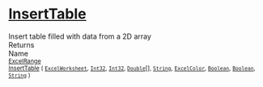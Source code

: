 # [InsertTable](./ExcelHelper-100663992.md)

Insert table filled with data from a 2D array
<br>
Returns<img width=542/>Name
<br>
<sub>[ExcelRange](./ExcelHelper-100663992.md)</sub><img width=500/><sub>[InsertTable](./ExcelHelper-100663992.md) ( [`ExcelWorksheet`](./ExcelHelper-100663992.md), [`Int32`](https://docs.microsoft.com/en-us/dotnet/api/System.Int32), [`Int32`](https://docs.microsoft.com/en-us/dotnet/api/System.Int32), [`Double`](https://docs.microsoft.com/en-us/dotnet/api/System.Double)[], [`String`](https://docs.microsoft.com/en-us/dotnet/api/System.String), [`ExcelColor`](./../Excel/ExcelColor.md), [`Boolean`](https://docs.microsoft.com/en-us/dotnet/api/System.Boolean), [`Boolean`](https://docs.microsoft.com/en-us/dotnet/api/System.Boolean), [`String`](https://docs.microsoft.com/en-us/dotnet/api/System.String) )</sub><br>


